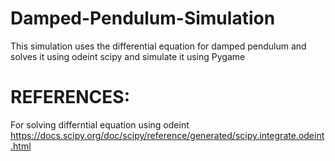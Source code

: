 # Damped-Pendulum-Simulation
This simulation uses the differential equation for damped pendulum and solves it using odeint scipy and simulate it using Pygame
# REFERENCES:
For solving differntial equation using odeint https://docs.scipy.org/doc/scipy/reference/generated/scipy.integrate.odeint.html
